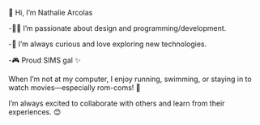 👋 Hi, I’m Nathalie Arcolas

-👩‍💻 I’m passionate about design and programming/development.

-👀 I’m always curious and love exploring new technologies.

-🎮 Proud SIMS gal ✨

When I’m not at my computer, I enjoy running, swimming, or staying in to watch movies—especially rom-coms! 🙊

I’m always excited to collaborate with others and learn from their experiences. 😊
